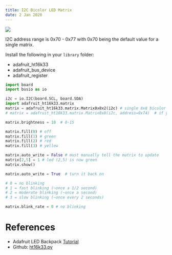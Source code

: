 ```yaml
---
title: I2C Bicolor LED Matrix
date: 2 Jan 2020
---
```


![](https://cdn-shop.adafruit.com/970x728/902-00.jpg)

I2C address range is 0x70 - 0x77 with 0x70 being the default value for a single matrix.

Install the following in your `library` folder:

- adafruit_ht16k33
- adafruit_bus_device
- adafruit_register

```python
import board
import busio as io

i2c = io.I2C(board.SCL, board.SDA)
import adafruit_ht16k33.matrix 
matrix = adafruit_ht16k33.matrix.Matrix8x8x2(i2c) # single 8x8 bicolor LEDs
# matrix = adafruit_ht16k33.matrix.Matrix8x8(i2c, address=0x74)  # if you need to change the address

matrix.brightness = 10  # 0-15

matrix.fill(0) # off
matrix.fill(1) # green
matrix.fill(2) # red
matrix.fill(3) # yellow

matrix.auto_write = False # must manually tell the matrix to update
matrix[2,5] = 1 # led (2,5) is now green
matrix.show()

matrix.auto_write = True  # turn it back on

# 0 = no blinking
# 1 = fast blinking (~once a 1/2 second)
# 2 = moderate blinking (~once a second)
# 3 = slow blinking (~once every 2 seconds)

matrix.blink_rate = 0 # no blinking

```

# References

- Adafruit LED Backpack [Tutorial](https://learn.adafruit.com/micropython-hardware-led-backpacks-and-featherwings?view=all)
- Github: [ht16k33.py](https://github.com/adafruit/Adafruit_CircuitPython_HT16K33/blob/master/adafruit_ht16k33/ht16k33.py)
